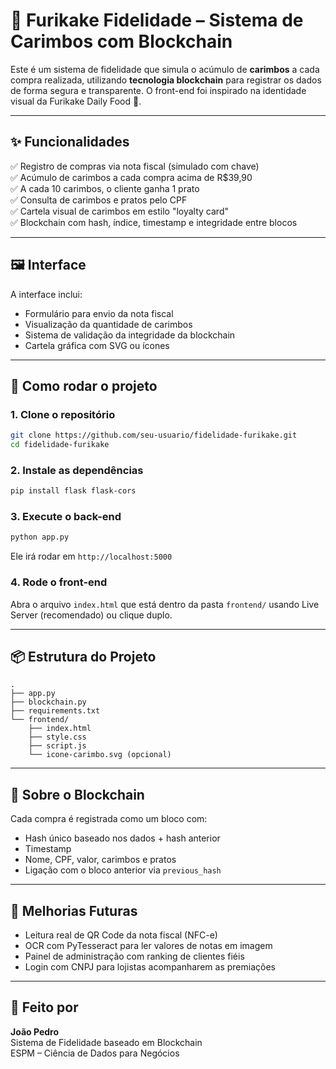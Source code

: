 
# 🥢 Furikake Fidelidade – Sistema de Carimbos com Blockchain

Este é um sistema de fidelidade que simula o acúmulo de **carimbos** a cada compra realizada, utilizando **tecnologia blockchain** para registrar os dados de forma segura e transparente. O front-end foi inspirado na identidade visual da Furikake Daily Food 🍱.

---

## ✨ Funcionalidades

✅ Registro de compras via nota fiscal (simulado com chave)  
✅ Acúmulo de carimbos a cada compra acima de R$39,90  
✅ A cada 10 carimbos, o cliente ganha 1 prato  
✅ Consulta de carimbos e pratos pelo CPF  
✅ Cartela visual de carimbos em estilo "loyalty card"  
✅ Blockchain com hash, índice, timestamp e integridade entre blocos

---

## 🖼️ Interface

A interface inclui:
- Formulário para envio da nota fiscal
- Visualização da quantidade de carimbos
- Sistema de validação da integridade da blockchain
- Cartela gráfica com SVG ou ícones

---

## 🚀 Como rodar o projeto

### 1. Clone o repositório

```bash
git clone https://github.com/seu-usuario/fidelidade-furikake.git
cd fidelidade-furikake
```

### 2. Instale as dependências

```bash
pip install flask flask-cors
```

### 3. Execute o back-end

```bash
python app.py
```

Ele irá rodar em `http://localhost:5000`

### 4. Rode o front-end

Abra o arquivo `index.html` que está dentro da pasta `frontend/` usando Live Server (recomendado) ou clique duplo.

---

## 📦 Estrutura do Projeto

```
.
├── app.py
├── blockchain.py
├── requirements.txt
└── frontend/
    ├── index.html
    ├── style.css
    ├── script.js
    └── icone-carimbo.svg (opcional)
```

---

## 🔐 Sobre o Blockchain

Cada compra é registrada como um bloco com:
- Hash único baseado nos dados + hash anterior
- Timestamp
- Nome, CPF, valor, carimbos e pratos
- Ligação com o bloco anterior via `previous_hash`

---

## 🔧 Melhorias Futuras

- Leitura real de QR Code da nota fiscal (NFC-e)
- OCR com PyTesseract para ler valores de notas em imagem
- Painel de administração com ranking de clientes fiéis
- Login com CNPJ para lojistas acompanharem as premiações

---

## 💼 Feito por

**João Pedro**  
Sistema de Fidelidade baseado em Blockchain  
ESPM – Ciência de Dados para Negócios  
